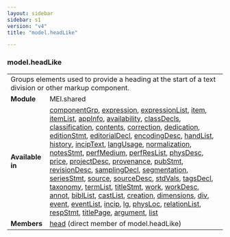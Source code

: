 ```yaml
---
layout: sidebar
sidebar: s1
version: "v4"
title: "model.headLike"

---
```


<div class="classSpec model">
   <h3 id="model.headLike">model.headLike</h3>
   <table class="wovenodd">
      <tr>
         <td colspan="2" class="wovenodd-col2">Groups elements used to provide a heading at the start of a text division or other
            markup
            component.
         </td>
      </tr>
      <tr>
         <td class="wovenodd-col1"><strong>Module</strong></td>
         <td class="wovenodd-col2">MEI.shared</td>
      </tr>
      <tr>
         <td class="wovenodd-col1"><strong>Available in</strong></td>
         <td class="wovenodd-col2">
            <div class="parent">
               <div><a class="link_odd_elementSpec" href="{{ site.baseurl }}/{{ page.version }}/elements/componentGrp.html">componentGrp</a>, <a class="link_odd_elementSpec" href="{{ site.baseurl }}/{{ page.version }}/elements/expression.html">expression</a>, <a class="link_odd_elementSpec" href="{{ site.baseurl }}/{{ page.version }}/elements/expressionList.html">expressionList</a>, <a class="link_odd_elementSpec" href="{{ site.baseurl }}/{{ page.version }}/elements/item.html">item</a>, <a class="link_odd_elementSpec" href="{{ site.baseurl }}/{{ page.version }}/elements/itemList.html">itemList</a>, <a class="link_odd_elementSpec" href="{{ site.baseurl }}/{{ page.version }}/elements/appInfo.html">appInfo</a>, <a class="link_odd_elementSpec" href="{{ site.baseurl }}/{{ page.version }}/elements/availability.html">availability</a>, <a class="link_odd_elementSpec" href="{{ site.baseurl }}/{{ page.version }}/elements/classDecls.html">classDecls</a>, <a class="link_odd_elementSpec" href="{{ site.baseurl }}/{{ page.version }}/elements/classification.html">classification</a>, <a class="link_odd_elementSpec" href="{{ site.baseurl }}/{{ page.version }}/elements/contents.html">contents</a>, <a class="link_odd_elementSpec" href="{{ site.baseurl }}/{{ page.version }}/elements/correction.html">correction</a>, <a class="link_odd_elementSpec" href="{{ site.baseurl }}/{{ page.version }}/elements/dedication.html">dedication</a>, <a class="link_odd_elementSpec" href="{{ site.baseurl }}/{{ page.version }}/elements/editionStmt.html">editionStmt</a>, <a class="link_odd_elementSpec" href="{{ site.baseurl }}/{{ page.version }}/elements/editorialDecl.html">editorialDecl</a>, <a class="link_odd_elementSpec" href="{{ site.baseurl }}/{{ page.version }}/elements/encodingDesc.html">encodingDesc</a>, <a class="link_odd_elementSpec" href="{{ site.baseurl }}/{{ page.version }}/elements/handList.html">handList</a>, <a class="link_odd_elementSpec" href="{{ site.baseurl }}/{{ page.version }}/elements/history.html">history</a>, <a class="link_odd_elementSpec" href="{{ site.baseurl }}/{{ page.version }}/elements/incipText.html">incipText</a>, <a class="link_odd_elementSpec" href="{{ site.baseurl }}/{{ page.version }}/elements/langUsage.html">langUsage</a>, <a class="link_odd_elementSpec" href="{{ site.baseurl }}/{{ page.version }}/elements/normalization.html">normalization</a>, <a class="link_odd_elementSpec" href="{{ site.baseurl }}/{{ page.version }}/elements/notesStmt.html">notesStmt</a>, <a class="link_odd_elementSpec" href="{{ site.baseurl }}/{{ page.version }}/elements/perfMedium.html">perfMedium</a>, <a class="link_odd_elementSpec" href="{{ site.baseurl }}/{{ page.version }}/elements/perfResList.html">perfResList</a>, <a class="link_odd_elementSpec" href="{{ site.baseurl }}/{{ page.version }}/elements/physDesc.html">physDesc</a>, <a class="link_odd_elementSpec" href="{{ site.baseurl }}/{{ page.version }}/elements/price.html">price</a>, <a class="link_odd_elementSpec" href="{{ site.baseurl }}/{{ page.version }}/elements/projectDesc.html">projectDesc</a>, <a class="link_odd_elementSpec" href="{{ site.baseurl }}/{{ page.version }}/elements/provenance.html">provenance</a>, <a class="link_odd_elementSpec" href="{{ site.baseurl }}/{{ page.version }}/elements/pubStmt.html">pubStmt</a>, <a class="link_odd_elementSpec" href="{{ site.baseurl }}/{{ page.version }}/elements/revisionDesc.html">revisionDesc</a>, <a class="link_odd_elementSpec" href="{{ site.baseurl }}/{{ page.version }}/elements/samplingDecl.html">samplingDecl</a>, <a class="link_odd_elementSpec" href="{{ site.baseurl }}/{{ page.version }}/elements/segmentation.html">segmentation</a>, <a class="link_odd_elementSpec" href="{{ site.baseurl }}/{{ page.version }}/elements/seriesStmt.html">seriesStmt</a>, <a class="link_odd_elementSpec" href="{{ site.baseurl }}/{{ page.version }}/elements/source.html">source</a>, <a class="link_odd_elementSpec" href="{{ site.baseurl }}/{{ page.version }}/elements/sourceDesc.html">sourceDesc</a>, <a class="link_odd_elementSpec" href="{{ site.baseurl }}/{{ page.version }}/elements/stdVals.html">stdVals</a>, <a class="link_odd_elementSpec" href="{{ site.baseurl }}/{{ page.version }}/elements/tagsDecl.html">tagsDecl</a>, <a class="link_odd_elementSpec" href="{{ site.baseurl }}/{{ page.version }}/elements/taxonomy.html">taxonomy</a>, <a class="link_odd_elementSpec" href="{{ site.baseurl }}/{{ page.version }}/elements/termList.html">termList</a>, <a class="link_odd_elementSpec" href="{{ site.baseurl }}/{{ page.version }}/elements/titleStmt.html">titleStmt</a>, <a class="link_odd_elementSpec" href="{{ site.baseurl }}/{{ page.version }}/elements/work.html">work</a>, <a class="link_odd_elementSpec" href="{{ site.baseurl }}/{{ page.version }}/elements/workDesc.html">workDesc</a>, <a class="link_odd_elementSpec" href="{{ site.baseurl }}/{{ page.version }}/elements/annot.html">annot</a>, <a class="link_odd_elementSpec" href="{{ site.baseurl }}/{{ page.version }}/elements/biblList.html">biblList</a>, <a class="link_odd_elementSpec" href="{{ site.baseurl }}/{{ page.version }}/elements/castList.html">castList</a>, <a class="link_odd_elementSpec" href="{{ site.baseurl }}/{{ page.version }}/elements/creation.html">creation</a>, <a class="link_odd_elementSpec" href="{{ site.baseurl }}/{{ page.version }}/elements/dimensions.html">dimensions</a>, <a class="link_odd_elementSpec" href="{{ site.baseurl }}/{{ page.version }}/elements/div.html">div</a>, <a class="link_odd_elementSpec" href="{{ site.baseurl }}/{{ page.version }}/elements/event.html">event</a>, <a class="link_odd_elementSpec" href="{{ site.baseurl }}/{{ page.version }}/elements/eventList.html">eventList</a>, <a class="link_odd_elementSpec" href="{{ site.baseurl }}/{{ page.version }}/elements/incip.html">incip</a>, <a class="link_odd_elementSpec" href="{{ site.baseurl }}/{{ page.version }}/elements/lg.html">lg</a>, <a class="link_odd_elementSpec" href="{{ site.baseurl }}/{{ page.version }}/elements/physLoc.html">physLoc</a>, <a class="link_odd_elementSpec" href="{{ site.baseurl }}/{{ page.version }}/elements/relationList.html">relationList</a>, <a class="link_odd_elementSpec" href="{{ site.baseurl }}/{{ page.version }}/elements/respStmt.html">respStmt</a>, <a class="link_odd_elementSpec" href="{{ site.baseurl }}/{{ page.version }}/elements/titlePage.html">titlePage</a>, <a class="link_odd_elementSpec" href="{{ site.baseurl }}/{{ page.version }}/elements/argument.html">argument</a>, <a class="link_odd_elementSpec" href="{{ site.baseurl }}/{{ page.version }}/elements/list.html">list</a></div>
            </div>
         </td>
      </tr>
      <tr>
         <td class="wovenodd-col1"><strong>Members</strong></td>
         <td class="wovenodd-col2">
            <div class="parent">
               <div><a class="link_odd_elementSpec" href="{{ site.baseurl }}/{{ page.version }}/elements/head.html">head</a> (direct member of model.headLike)
               </div>
            </div>
         </td>
      </tr>
   </table>
</div>